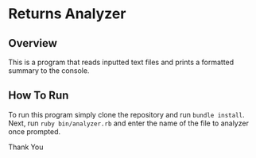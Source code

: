 # Returns Analyzer 

## Overview

This is a program that reads inputted text files and prints a formatted summary to the console.

## How To Run

To run this program simply clone the repository and run `bundle install`. Next, run `ruby bin/analyzer.rb` and enter the name of the file to analyzer once prompted.

Thank You